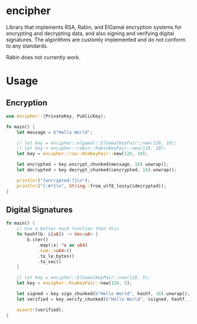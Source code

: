 # encipher
Library that implements RSA, Rabin, and ElGamal encryption systems for encrypting and decrypting data, and also signing and verifying digital signatures.
The algorithms are customly implemented and do not conform to any standards.

Rabin does not currently work.

# Usage
## Encryption
```rust
use encipher::{PrivateKey, PublicKey};

fn main() {
    let message = b"Hello World";

    // let key = encipher::elgamal::ElGamalKeyPair::new(128, 10);
    // let key = encipher::rabin::RabinKeyPair::new(128, 10);
    let key = encipher::rsa::RsaKeyPair::new(128, 10);

    let encrypted = key.encrypt_chunked(message, 16).unwrap();
    let decrypted = key.decrypt_chunked(&encrypted, 16).unwrap();

    println!("{encrypted:?}\n");
    println!("{:#?}\n", String::from_utf8_lossy(&decrypted));
}
```

## Digital Signatures
```rust
fn main() {
    // Use a better hash function than this
    fn hashf(b: &[u8]) -> Vec<u8> {
        b.iter()
            .map(|x| *x as u64)
            .sum::<u64>()
            .to_le_bytes()
            .to_vec()
    }

    // let key = encipher::ElGamalKeyPair::new(128, 5);
    let key = encipher::RsaKeyPair::new(128, 5);

    let signed = key.sign_chunked(b"Hello World", hashf, 16).unwrap();
    let verified = key.verify_chunked(b"Hello World", &signed, hashf, 16).unwrap();

    assert!(verified);
}

```
